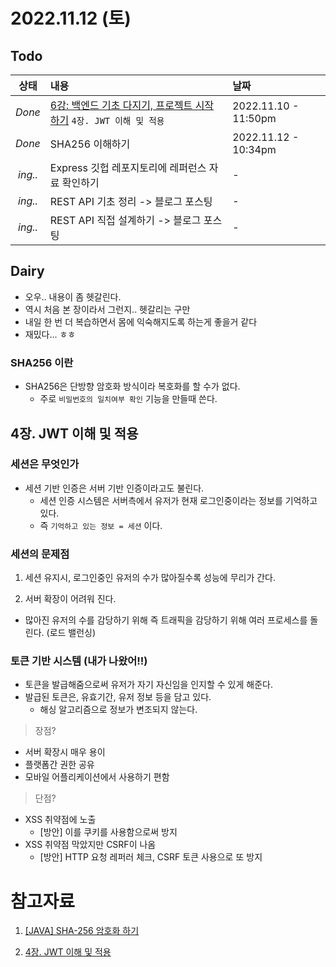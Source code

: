 # 2022.11.12 (토)

## Todo
| 상태 | 내용 | 날짜 |
|:---:|:---|:---|
| *Done* | [6강: 백엔드 기초 다지기, 프로젝트 시작하기](https://backend-intro.vlpt.us/) `4장. JWT 이해 및 적용` | 2022.11.10 - 11:50pm|
| *Done* | SHA256 이해하기 | 2022.11.12 - 10:34pm |
| *ing..* | Express 깃헙 레포지토리에 레퍼런스 자료 확인하기 | - |
| *ing..* | REST API 기초 정리 -> 블로그 포스팅 | - |
| *ing..* | REST API 직접 설계하기 -> 블로그 포스팅 | - |

## Dairy
- 오우.. 내용이 좀 헷갈린다.
- 역시 처음 본 장이라서 그런지.. 헷갈리는 구만
- 내일 한 번 더 복습하면서 몸에 익숙해지도록 하는게 좋을거 같다
- 재밌다... ㅎㅎ
### SHA256 이란
- SHA256은 단방향 암호화 방식이라 복호화를 할 수가 없다.
  - 주로 `비밀번호의 일치여부 확인` 기능을 만들때 쓴다.


## 4장. JWT 이해 및 적용
### 세션은 무엇인가
- 세션 기반 인증은 서버 기반 인증이라고도 불린다.
  - 세션 인증 시스템은 서버측에서 유저가 현재 로그인중이라는 정보를 기억하고 있다.
  - 즉 `기억하고 있는 정보 = 세션` 이다.

### 세션의 문제점
1. 세션 유지시, 로그인중인 유저의 수가 많아질수록 성능에 무리가 간다.

2. 서버 확장이 어려워 진다.
  - 많아진 유저의 수를 감당하기 위해 즉 트래픽을 감당하기 위해 여러 프로세스를 돌린다. (로드 밸런싱)

### 토큰 기반 시스템 (내가 나왔어!!)
- 토큰을 발급해줌으로써 유저가 자기 자신임을 인지할 수 있게 해준다.
- 발급된 토큰은, 유효기간, 유저 정보 등을 담고 있다.
  - 해싱 알고리즘으로 정보가 변조되지 않는다.

> 장점?

- 서버 확장시 매우 용이
- 플랫폼간 권한 공유
- 모바일 어플리케이션에서 사용하기 편함

> 단점?

- XSS 취약점에 노출
  - [방안] 이를 쿠키를 사용함으로써 방지
- XSS 취약점 막았지만 CSRF이 나옴
  - [방안] HTTP 요청 레퍼러 체크, CSRF 토큰 사용으로 또 방지


# 참고자료 
1. [[JAVA] SHA-256 암호화 하기](https://bamdule.tistory.com/233)

2. [4장. JWT 이해 및 적용](https://backend-intro.vlpt.us/4/)